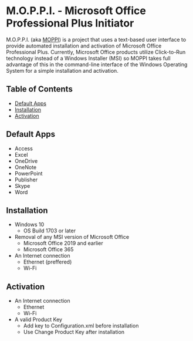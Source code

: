 # M.O.P.P.I. - Microsoft Office Professional Plus Initiator
M.O.P.P.I. (aka [MOPPI](https://github.com/nyhtml/MOPPI)) is a project that uses a text-based user interface to provide automated installation and activation of Microsoft Office Professional Plus. Currently, Microsoft Office products utilize Click-to-Run technology instead of a  Windows Installer (MSI) so MOPPI takes full advantage of this in the command-line interface of the Windows Operating System for a simple installation and activation.

## Table of Contents
* [Default Apps](#default-apps)
* [Installation](#installation)
* [Activation](#activation)

## Default Apps
* Access
* Excel
* OneDrive
* OneNote
* PowerPoint
* Publisher
* Skype
* Word

## Installation
* Windows 10
  * OS Build 1703 or later
* Removal of any MSI version of Microsoft Office
  * Microsoft Office 2019 and earlier
  * Microsoft Office 365
* An Internet connection
  * Ethernet (preffered)
  * Wi-Fi

## Activation
* An Internet connection
  * Ethernet
  * Wi-Fi
* A valid Product Key
  * Add key to Configuration.xml before installation
  * Use Change Product Key after installation
